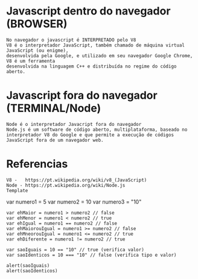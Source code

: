 # Javascript dentro do navegador (BROWSER)
    No navegador o javascript é INTERPRETADO pelo V8 
    V8 é o interpretador JavaScript, também chamado de máquina virtual JavaScript (ou enigme),
    desenvolvida pela Google, e utilizado em seu navegador Google Chrome, V8 é um ferramenta
    desenvolvida na linguagem C++ e distribuída no regime do código aberto.


# Javascript fora do navegador (TERMINAL/Node)
    Node é o interpretador Javacript fora do navegador
    Node.js é um software de código aberto, multiplataforma, baseado no interpretador V8 do Google e que permite a execução de códigos JavaScript fora de um navegador web.



# Referencias

    V8 -   https://pt.wikipedia.org/wiki/v8_(JavaScript)
    Node - https://pt.wikipedia.org/wiki/Node.js
    Template



 var numero1 = 5
    var numero2 = 10
    var numero3 = "10"

    var ehMaior = numero1 > numero2 // false
    var ehMenor = numero1 < numero2 // true
    var ehIgual = numero1 == numero2 // false 
    var ehMaiorouIgual = numero1 >= numero2 // false
    var ehMneorouIgual = numero1 <= numero2 // true
    var ehDiferente = numero1 != numero2 // true

    var saoIguais = 10 == "10" // true (verifica valor) 
    var saoIdenticos = 10 === "10" // false (verifica tipo e valor)

    alert(saoIguais)
    alert(saoIdenticos)